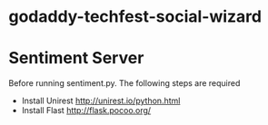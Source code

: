 # godaddy-techfest-social-wizard
# Sentiment Server

Before running sentiment.py. The following steps are required
  - Install Unirest http://unirest.io/python.html
  - Install Flast http://flask.pocoo.org/
